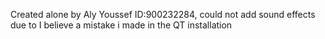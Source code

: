 Created alone by Aly Youssef ID:900232284, could not add sound effects due to I believe a mistake i made in the QT installation
